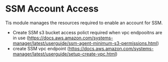 # SSM Account Access

Tis module manages the resources required to enable an account for SSM. 

 - Create SSM s3 bucket access polict required when vpc endpooitns are in use (https://docs.aws.amazon.com/systems-manager/latest/userguide/ssm-agent-minimum-s3-permissions.html)
 - create SSM vpc endpoint (https://docs.aws.amazon.com/systems-manager/latest/userguide/setup-create-vpc.html)